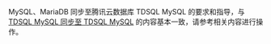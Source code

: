 MySQL、MariaDB 同步至腾讯云数据库 TDSQL MySQL 的要求和指导，与 [TDSQL MySQL 同步至 TDSQL MySQL](https://cloud.tencent.com/document/product/571/63736) 的内容基本一致，请参考相关内容进行操作。


